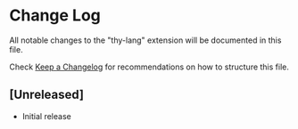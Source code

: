 # Change Log

All notable changes to the "thy-lang" extension will be documented in this file.

Check [Keep a Changelog](http://keepachangelog.com/) for recommendations on how to structure this file.

## [Unreleased]

- Initial release